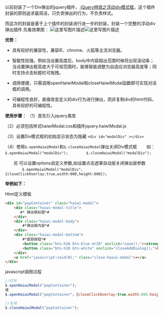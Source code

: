 以前封装了一个Div弹出的jquery插件，[ jQuery特效之浮动div模式框](http://blog.csdn.net/otengyue/article/details/43155881)，这个插件封装的原则追求最简洁，只负责弹出的行为，不负责样式。

而这次的封装是基于上个插件的封装进行进一步的封装，封装一个完整的浮动div弹出插件.先看效果图：
![这里写图片描述](http://img.blog.csdn.net/20160617152736681)![这里写图片描述](http://img.blog.csdn.net/20160617152754911)

**优势：**
- 具有较好的兼容性，兼容IE、chrome、火狐等主流浏览器。

- 智能性较强，例如当设置高度后，body中内容超出范围时候将出现滚动条；当设置弹出框高度大于可视范围时，能够智能调整为自适应浏览器高度等；同时支持点击标题栏可拖拽。

- 调用便捷，只需调用openHaiwiModal和closeHaiwiModal函数即可实现对话框的调用。

- 可编程性良好，直接改变定义的div行为进行弹出，而非复制div的html代码，具有较好的可编程性。


**使用步骤：**
（1）首先引入jquery类库

（2）必须包括样式haiwiModal.css和插件jquery.haiwiModal.js

（3）设置Div模式框的初始显示状态为隐藏
	`<div id="modalDiv" ></div>`

（4）使用`$.openHaiwiModal`和`$.closeHaiwiModal`弹出关闭Div模式框
　　如： `$.openHaiwiModal("modalDiv");`
　　　　`$.closeHaiwiModal("modalDiv");`

　　另 可以设置options自定义参数,如设置点击遮罩自动层关闭弹出层参数
　　　　`$.openHaiwiModal("modalDiv"，{closeClickOverlay:true,width:800,height:600});`


**举例如下：**

Html定义模板

```html
<div id="popContainer" class="haiwi-modal">
    <div class="haiwi-modal-title">
       #* 弹出框标题*#
    </div>
    <div class="haiwi-modal-body">
        #*弹出框内容*#
    </div>
    <div class="haiwi-modal-bottom">
        #*底部按钮*#
        <button class="btn-h28 btn-blue mr20" onclick="save();"><strong>保存</strong></button>
        <button class="btn-h28 btn-white" onclick="closeAddDialog();">取 消</button>
    </div>
    <a href="javascript:void(0);" class="close-haiwi-modal">×</a>
</div>
```

javascript调用过程

```javascript
//打开
$.openHaiwiModal("popContainer");
或
$.openHaiwiModal("popContainer"，{closeClickOverlay:true,width:800,height:600});

//关闭
$.closeHaiwiModal("popContainer");
```

